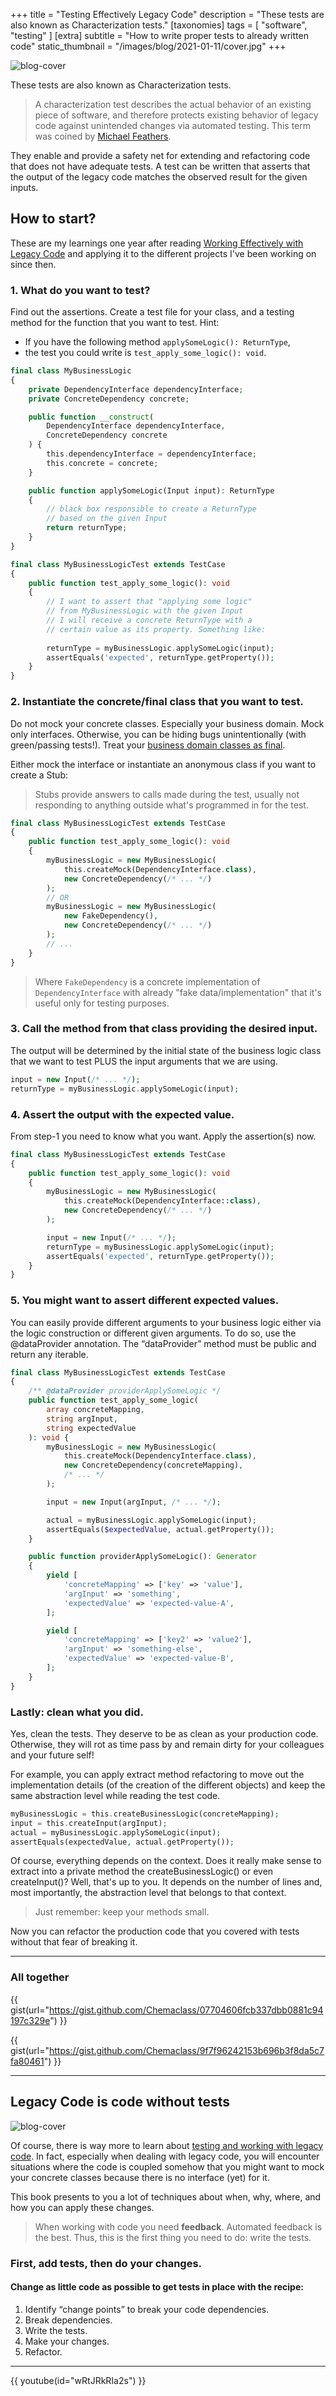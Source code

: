 +++
title = "Testing Effectively Legacy Code"
description = "These tests are also known as Characterization tests."
[taxonomies]
tags = [ "software", "testing" ]
[extra]
subtitle = "How to write proper tests to already written code"
static_thumbnail = "/images/blog/2021-01-11/cover.jpg"
+++

![blog-cover](/images/blog/2020-08-17/cover.jpg)

These tests are also known as Characterization tests.

<!-- more -->

> A characterization test describes the actual behavior of an existing piece of software, and therefore protects existing
> behavior of legacy code against unintended changes via automated testing. This term was coined by [Michael Feathers](/readings/working-effectively-with-legacy-code/).

They enable and provide a safety net for extending and refactoring code that does not have adequate tests. A test can be
written that asserts that the output of the legacy code matches the observed result for the given inputs.

## How to start?

These are my learnings one year after
reading [Working Effectively with Legacy Code](/readings/working-effectively-with-legacy-code/) and applying it to the
different projects I've been working on since then.

### 1. What do you want to test?

Find out the assertions. Create a test file for your class, and a testing method for the function that you want to test.
Hint:

- If you have the following method `applySomeLogic(): ReturnType`,
- the test you could write is `test_apply_some_logic(): void`.

```php
final class MyBusinessLogic
{
    private DependencyInterface dependencyInterface;
    private ConcreteDependency concrete;

    public function __construct(
        DependencyInterface dependencyInterface,
        ConcreteDependency concrete
    ) {
        this.dependencyInterface = dependencyInterface;
        this.concrete = concrete;
    }

    public function applySomeLogic(Input input): ReturnType
    {
        // black box responsible to create a ReturnType
        // based on the given Input
        return returnType;
    }
}

final class MyBusinessLogicTest extends TestCase
{
    public function test_apply_some_logic(): void
    {
        // I want to assert that "applying some logic"
        // from MyBusinessLogic with the given Input
        // I will receive a concrete ReturnType with a 
        // certain value as its property. Something like:
        
        returnType = myBusinessLogic.applySomeLogic(input);
        assertEquals('expected', returnType.getProperty());
    }
}
```

### 2. Instantiate the concrete/final class that you want to test.

Do not mock your concrete classes. Especially your business domain. Mock only interfaces. Otherwise, you can be hiding
bugs unintentionally (with green/passing tests!). Treat your [business domain classes as final](/blog/final-classes).

Either mock the interface or instantiate an anonymous class if you want to create a Stub:

> Stubs provide answers to calls made during the test, usually not responding to anything outside what's programmed in for the test.

```php
final class MyBusinessLogicTest extends TestCase
{
    public function test_apply_some_logic(): void
    {
        myBusinessLogic = new MyBusinessLogic(
            this.createMock(DependencyInterface.class),
            new ConcreteDependency(/* ... */)
        );
        // OR
        myBusinessLogic = new MyBusinessLogic(
            new FakeDependency(),
            new ConcreteDependency(/* ... */)
        );
        // ...
    }
}
```

> Where `FakeDependency` is a concrete implementation of `DependencyInterface` with already "fake data/implementation" that it's useful only for testing purposes.

### 3. Call the method from that class providing the desired input.

The output will be determined by the initial state of the business logic class that we want to test PLUS the input
arguments that we are using.

```php
input = new Input(/* ... */);
returnType = myBusinessLogic.applySomeLogic(input);
```

### 4. Assert the output with the expected value.

From step-1 you need to know what you want. Apply the assertion(s) now.

```php
final class MyBusinessLogicTest extends TestCase
{
    public function test_apply_some_logic(): void
    {
        myBusinessLogic = new MyBusinessLogic(
            this.createMock(DependencyInterface::class),
            new ConcreteDependency(/* ... */)
        );

        input = new Input(/* ... */);
        returnType = myBusinessLogic.applySomeLogic(input);
        assertEquals('expected', returnType.getProperty());
    }
}
```

### 5. You might want to assert different expected values.

You can easily provide different arguments to your business logic either via the logic construction or different given
arguments. To do so, use the @dataProvider annotation. The “dataProvider” method must be public and return any iterable.


```php
final class MyBusinessLogicTest extends TestCase
{
    /** @dataProvider providerApplySomeLogic */
    public function test_apply_some_logic(
        array concreteMapping,
        string argInput,
        string expectedValue
    ): void {
        myBusinessLogic = new MyBusinessLogic(
            this.createMock(DependencyInterface.class),
            new ConcreteDependency(concreteMapping),
            /* ... */
        );

        input = new Input(argInput, /* ... */);

        actual = myBusinessLogic.applySomeLogic(input);
        assertEquals($expectedValue, actual.getProperty());
    }

    public function providerApplySomeLogic(): Generator
    {
        yield [
            'concreteMapping' => ['key' => 'value'],
            'argInput' => 'something',
            'expectedValue' => 'expected-value-A',
        ];

        yield [
            'concreteMapping' => ['key2' => 'value2'],
            'argInput' => 'something-else',
            'expectedValue' => 'expected-value-B',
        ];
    }
}
```

### Lastly: clean what you did.

Yes, clean the tests. They deserve to be as clean as your production code. Otherwise, they will rot as time pass by and
remain dirty for your colleagues and your future self!

For example, you can apply extract method refactoring to move out the implementation details (of the creation of the
different objects) and keep the same abstraction level while reading the test code.

```php
myBusinessLogic = this.createBusinessLogic(concreteMapping);
input = this.createInput(argInput);
actual = myBusinessLogic.applySomeLogic(input);
assertEquals(expectedValue, actual.getProperty());
```

Of course, everything depends on the context. Does it really make sense to extract into a private method the
createBusinessLogic() or even createInput()? Well, that's up to you. It depends on the number of lines and, most
importantly, the abstraction level that belongs to that context.

> Just remember: keep your methods small.

Now you can refactor the production code that you covered with tests without that fear of breaking it.

---

### All together

{{ gist(url="https://gist.github.com/Chemaclass/07704606fcb337dbb0881c94197c329e") }}

{{ gist(url="https://gist.github.com/Chemaclass/9f7f96242153b696b3f8da5c7fa80461") }}

---

## Legacy Code is code without tests

![blog-cover](/images/blog/2020-08-17/footer.jpg)

Of course, there is way more to learn
about [testing and working with legacy code](/readings/working-effectively-with-legacy-code/). In fact, especially when
dealing with legacy code, you will encounter situations where the code is coupled somehow that you might want to mock
your concrete classes because there is no interface (yet) for it.

This book presents to you a lot of techniques about when, why, where, and how you can apply these changes.

> When working with code you need **feedback**. Automated feedback is the best. Thus, this is the first thing you need to do: write the tests.

### First, add tests, then do your changes.

#### Change as little code as possible to get tests in place with the recipe:

1. Identify “change points” to break your code dependencies.
1. Break dependencies.
1. Write the tests.
1. Make your changes.
1. Refactor.

---

{{ youtube(id="wRtJRkRIa2s") }}
